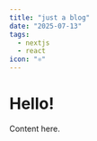 ```yaml
---
title: "just a blog"
date: "2025-07-13"
tags:
  - nextjs
  - react
icon: "⚛️"
---
```


# Hello!

Content here.
